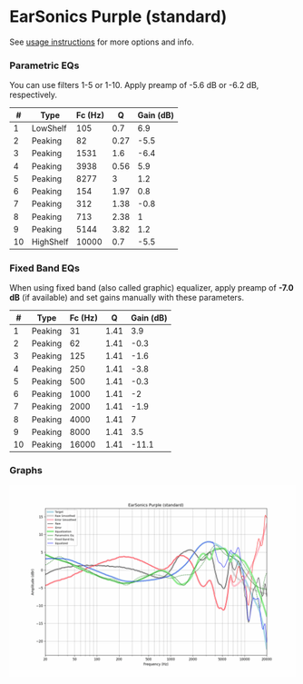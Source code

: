 # EarSonics Purple (standard)
See [usage instructions](https://github.com/jaakkopasanen/AutoEq#usage) for more options and info.

### Parametric EQs
You can use filters 1-5 or 1-10. Apply preamp of -5.6 dB or -6.2 dB, respectively.

|   # | Type      |   Fc (Hz) |    Q |   Gain (dB) |
|-----|-----------|-----------|------|-------------|
|   1 | LowShelf  |       105 | 0.7  |         6.9 |
|   2 | Peaking   |        82 | 0.27 |        -5.5 |
|   3 | Peaking   |      1531 | 1.6  |        -6.4 |
|   4 | Peaking   |      3938 | 0.56 |         5.9 |
|   5 | Peaking   |      8277 | 3    |         1.2 |
|   6 | Peaking   |       154 | 1.97 |         0.8 |
|   7 | Peaking   |       312 | 1.38 |        -0.8 |
|   8 | Peaking   |       713 | 2.38 |         1   |
|   9 | Peaking   |      5144 | 3.82 |         1.2 |
|  10 | HighShelf |     10000 | 0.7  |        -5.5 |

### Fixed Band EQs
When using fixed band (also called graphic) equalizer, apply preamp of **-7.0 dB** (if available) and set gains manually with these parameters.

|   # | Type    |   Fc (Hz) |    Q |   Gain (dB) |
|-----|---------|-----------|------|-------------|
|   1 | Peaking |        31 | 1.41 |         3.9 |
|   2 | Peaking |        62 | 1.41 |        -0.3 |
|   3 | Peaking |       125 | 1.41 |        -1.6 |
|   4 | Peaking |       250 | 1.41 |        -3.8 |
|   5 | Peaking |       500 | 1.41 |        -0.3 |
|   6 | Peaking |      1000 | 1.41 |        -2   |
|   7 | Peaking |      2000 | 1.41 |        -1.9 |
|   8 | Peaking |      4000 | 1.41 |         7   |
|   9 | Peaking |      8000 | 1.41 |         3.5 |
|  10 | Peaking |     16000 | 1.41 |       -11.1 |

### Graphs
![](./EarSonics%20Purple%20(standard).png)
